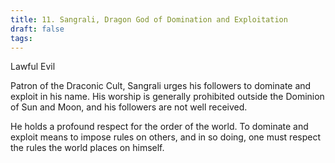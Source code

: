 ```yaml
---
title: 11. Sangrali, Dragon God of Domination and Exploitation
draft: false
tags:
---
```

Lawful Evil

Patron of the Draconic Cult, Sangrali urges his followers to dominate and exploit in his name. His worship is generally prohibited outside the Dominion of Sun and Moon, and his followers are not well received. 

He holds a profound respect for the order of the world. To dominate and exploit means to impose rules on others, and in so doing, one must respect the rules the world places on himself. 